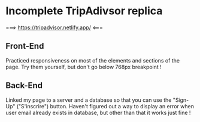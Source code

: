 # Incomplete TripAdivsor replica

===> https://tripadvisor.netlify.app/ <===

## Front-End

Practiced responsiveness on most of the elements and sections of the page. Try them yourself, but don't go below 768px breakpoint !

## Back-End

Linked my page to a server and a database so that you can use the "Sign-Up" ("S'inscrire") button. Haven't figured out a way to display an error when user email already exists in database, but other than that it works just fine !
